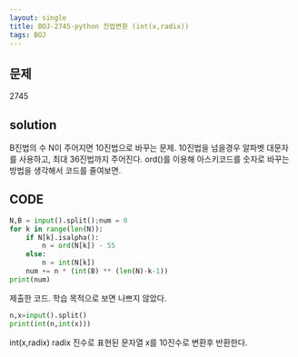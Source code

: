```yaml
---
layout: single
title: BOJ-2745-python 진법변환 (int(x,radix))
tags: BOJ
---
```


## 문제  
2745

## solution  
B진법의 수 N이 주어지면 10진법으로 바꾸는 문제. 10진법을 넘을경우 알파벳 대문자를 사용하고, 최대 36진법까지 주어진다.
ord()를 이용해 아스키코드를 숫자로 바꾸는 방법을 생각해서 코드를 줄여보면.

## CODE  

```python
N,B = input().split();num = 0
for k in range(len(N)):
    if N[k].isalpha():
        n = ord(N[k]) - 55
    else:
        n = int(N[k])
    num += n * (int(B) ** (len(N)-k-1))
print(num)
```
제출한 코드. 학습 목적으로 보면 나쁘지 않았다.

```python
n,x=input().split()
print(int(n,int(x)))
```
int(x,radix) radix 진수로 표현된 문자열 x를 10진수로 변환후 반환한다.  